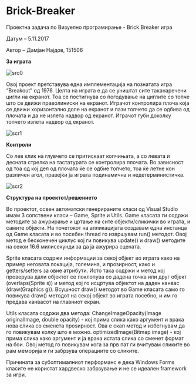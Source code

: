 # Brick-Breaker
Проектна задача по Визуелно програмирање - Brick Breaker игра

Датум – 5.11.2017

Автор – Дамјан Најдов, 151506


**За играта**

![src0](http://i.pi.gy/kQZ8.png)

Овој проект претставува една имплементација на познатата игра “Breakout” од 1976. Целта на играта е да се уништат сите таканаречени цигли на екранот. Тоа се постигнува со погодување на циглите со топче што се движи праволиниски на екранот. Играчот контролира плоча која се движи хоризонтално доле на екранот и пази топчето да се одбива од плочата и да не излета надвор од екранот. Играчот губи доколку топчето излета надвор од екранот.

![scr1](http://i.pi.gy/xxGb.png)

**Контроли**

Со лев клик на глувчето се притискаат копчињата, а со левата и десната стрелка на тастатурата се контролира плочата. Во зависност од тоа од кој дел од плочата ќе се одбие топчето, тоа ќе летне кон различен агол, правејќи ја играта подинамична и недетерминистичка.

![scr2](http://i.pi.gy/bLYZ.png)

**Структура на проектот/решението**

Во проектот, освен автоматски генерираните класи од Visual Studio имам 3 сопствени класи – Game, Sprite и Utils. Game класата ги содржи методите за ажурирање и цртање на сите објекти/сликички во играта, и самите објекти. На почетокот на апликацијата создавам една инстанца од Game класата и во посебен thread го извршувам run() методот. Овој метод е бесконечен циклус кој ги повикува update() и draw() методите на секои 16.6 милисекунди за да ја ажурира сцената.

Sprite класата содржи информации за секој објект во играта како на пример неговата локација, големина, и прозирност, како и  getters/setters за овие атрибути. Исто така содржи и метод кој проверува дали објектот се поклопува со дадена точка или друг објект (overlaps(Sprite s)) и метод кој го исцртува објектот на даден канвас (draw(Graphics g)). Всушност draw() методот во Game класата само го повикува draw() методот на секој објект во играта посебно, и им го предава канвасот на главниот екран.

Utils класата содржи два метода: 
ChangeImageOpacity(Image originalImage, double opacity) - кој прима слика како аргумент и врака нова слика со сменета проѕирност. Ова е скап метод и избегнувам да го повикувам колку што е можно.
optimizedImage(Bitmap image) - кој прима слика како аргумент и ја врака истата слика со сменет формат на бои. Овој метод го повикувам кога за прв пат ги вчитувам сликите во рам меморија и ги забрзува операциите со сликите.

Причината за субоптималниот перформанс е дека Windows Forms класите не користат хардвеско забрзување и не се идеален framework за игри.
